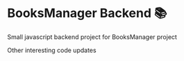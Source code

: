 # BooksManager Backend 📚

Small javascript backend project for BooksManager project

Other interesting code updates